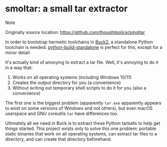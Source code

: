 # smoltar: a small tar extractor

> [!NOTE]
>
> Originally source location: <https://github.com/thoughtpolice/smoltar>

In order to bootstrap hermetic toolchains in [Buck2], a standalone Python
toolchain is needed. [python-build-standalone] is perfect for this, except for a
minor detail:

It's actually kind of annoying to extract a tar file. Well, it's annoying to do
it in a way that:

1. Works on all operating systems (including Windows 10/11)
2. Creates the output directory for you (a convenience)
3. Without writing out temporary shell scripts to do it for you (also a
   convenience)

The first one is the biggest problem (apparently `tar.exe` apparently appears to
exist on some versions of Windows and not others), but even macOS userspace and
GNU coreutils `tar` have differences too.

Ultimately all we need in Buck is to extract these Python tarballs to help get
things started. This project exists only to solve this one problem: portable
static binaries that work on all operating systems, can extract tar files to a
directory, and can create that directory beforehand.

[Buck2]: https://buck2.build
[python-build-standalone]: https://github.com/indygreg/python-build-standalone
